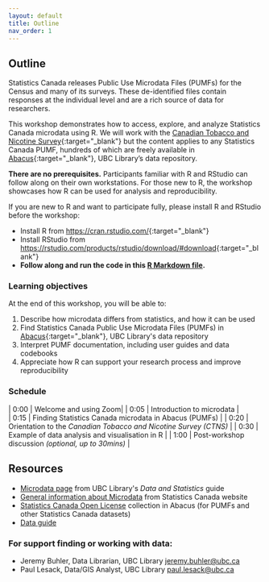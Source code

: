 ```yaml
---
layout: default
title: Outline
nav_order: 1
---
```


## Outline

Statistics Canada releases Public Use Microdata Files (PUMFs) for the Census and many of its surveys. These de-identified files contain responses at the individual level and are a rich source of data for researchers.

This workshop demonstrates how to access, explore, and analyze Statistics Canada microdata using R. We will work with the [Canadian Tobacco and Nicotine Survey](https://www.canada.ca/en/health-canada/services/canadian-tobacco-nicotine-survey.html){:target="_blank"} but the content applies to any Statistics Canada PUMF, hundreds of which are freely available in [Abacus](https://abacus.library.ubc.ca/){:target="_blank"}, UBC Library’s data repository.

**There are no prerequisites.** Participants familiar with R and RStudio can follow along on their own workstations. For those new to R, the workshop showcases how R can be used for analysis and reproducibility.

If you are new to R and want to participate fully, please install R and RStudio before the workshop:

- Install R from <https://cran.rstudio.com/>{:target="_blank"}
- Install RStudio from <https://rstudio.com/products/rstudio/download/#download>{:target="_blank"}
- <strong>Follow along and run the code in this <a href= "https://ubc-library-rc.github.io/r-microdata/content/r_microdata_outline.Rmd" target="_blank">R Markdown file</a>.</strong>


### Learning objectives

At the end of this workshop, you will be able to:
1. Describe how microdata differs from statistics, and how it can be used
2. Find Statistics Canada Public Use Microdata Files (PUMFs) in [Abacus](https://abacus.library.ubc.ca/){:target="_blank"}, UBC Library's data repository
3. Interpret PUMF documentation, including user guides and data codebooks
4. Appreciate how R can support your research process and improve reproducibility



### Schedule

| 0:00 | Welcome and using Zoom|
| 0:05 | Introduction to microdata |  
| 0:15 | Finding Statistics Canada microdata in Abacus (PUMFs) | 
| 0:20 | Orientation to the _Canadian Tobacco and Nicotine Survey (CTNS)_ |
| 0:30 | Example of data analysis and visualisation in R |
| 1:00 | Post-workshop discussion _(optional, up to 30mins)_ |


## Resources
- <a href="https://guides.library.ubc.ca/datastatistics/microdata#:~:text=Microdata%20provides%20a%20way%20to,considerations%20for%20privacy%20and%20confidentiality." target="_blank">Microdata page</a> from UBC Library's _Data and Statistics_ guide
- <a href="https://www.statcan.gc.ca/en/microdata" target="_blank">General information about Microdata</a> from Statistics Canada website
- <a href="https://abacus.library.ubc.ca/dataverse/statcan-public" target="_blank">Statistics Canada Open License</a> collection in Abacus (for PUMFs and other Statistics Canada datasets)
- <a href="https://guides.library.ubc.ca/datastatistics#:~:text=Data%20and%20statistics%20from%20many%20branches%20of%20government,%20from%20agriculture" target="_blank">Data guide</a>

### For support finding or working with data:

- Jeremy Buhler, Data Librarian, UBC Library <a href="mailto:jeremy.buhler@ubc.ca">jeremy.buhler@ubc.ca</a> 
- Paul Lesack, Data/GIS Analyst, UBC Library <a href="mailto:paul.lesack@ubc.ca">paul.lesack@ubc.ca</a> 
